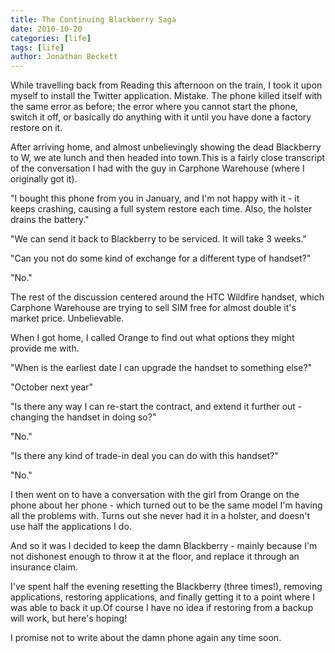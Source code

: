 ```yaml
---
title: The Continuing Blackberry Saga
date: 2010-10-20
categories: [life]
tags: [life]
author: Jonathan Beckett
---
```


While travelling back from Reading this afternoon on the train, I took it upon myself to install the Twitter application. Mistake. The phone killed itself with the same error as before; the error where you cannot start the phone, switch it off, or basically do anything with it until you have done a factory restore on it.

After arriving home, and almost unbelievingly showing the dead Blackberry to W, we ate lunch and then headed into town.This is a fairly close transcript of the conversation I had with the guy in Carphone Warehouse (where I originally got it).

"I bought this phone from you in January, and I'm not happy with it - it keeps crashing, causing a full system restore each time. Also, the holster drains the battery."

"We can send it back to Blackberry to be serviced. It will take 3 weeks."

"Can you not do some kind of exchange for a different type of handset?"

"No."

The rest of the discussion centered around the HTC Wildfire handset, which Carphone Warehouse are trying to sell SIM free for almost double it's market price. Unbelievable.

When I got home, I called Orange to find out what options they might provide me with.

"When is the earliest date I can upgrade the handset to something else?"

"October next year"

"Is there any way I can re-start the contract, and extend it further out - changing the handset in doing so?"

"No."

"Is there any kind of trade-in deal you can do with this handset?"

"No."

I then went on to have a conversation with the girl from Orange on the phone about her phone - which turned out to be the same model I'm having all the problems with. Turns out she never had it in a holster, and doesn't use half the applications I do.

And so it was I decided to keep the damn Blackberry - mainly because I'm not dishonest enough to throw it at the floor, and replace it through an insurance claim.

I've spent half the evening resetting the Blackberry (three times!), removing applications, restoring applications, and finally getting it to a point where I was able to back it up.Of course I have no idea if restoring from a backup will work, but here's hoping!

I promise not to write about the damn phone again any time soon.